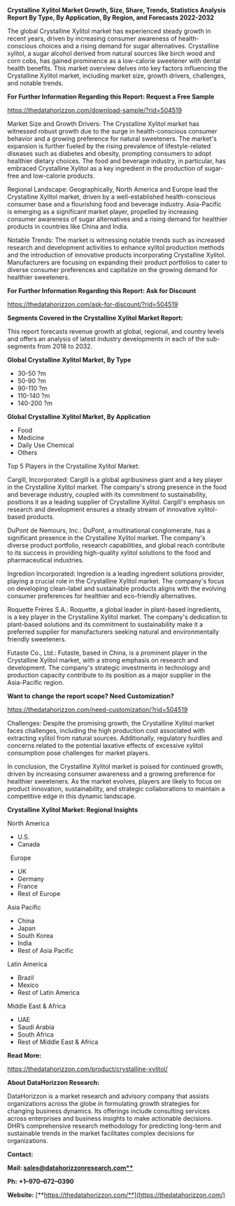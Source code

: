 ﻿**Crystalline Xylitol Market Growth, Size, Share, Trends, Statistics Analysis Report By Type, By Application, By Region, and Forecasts 2022-2032**

The global Crystalline Xylitol market has experienced steady growth in recent years, driven by increasing consumer awareness of health-conscious choices and a rising demand for sugar alternatives. Crystalline xylitol, a sugar alcohol derived from natural sources like birch wood and corn cobs, has gained prominence as a low-calorie sweetener with dental health benefits. This market overview delves into key factors influencing the Crystalline Xylitol market, including market size, growth drivers, challenges, and notable trends.

**For Further Information Regarding this Report: Request a Free Sample**	

<https://thedatahorizzon.com/download-sample/?rid=504519>

Market Size and Growth Drivers: The Crystalline Xylitol market has witnessed robust growth due to the surge in health-conscious consumer behavior and a growing preference for natural sweeteners. The market's expansion is further fueled by the rising prevalence of lifestyle-related diseases such as diabetes and obesity, prompting consumers to adopt healthier dietary choices. The food and beverage industry, in particular, has embraced Crystalline Xylitol as a key ingredient in the production of sugar-free and low-calorie products.

Regional Landscape: Geographically, North America and Europe lead the Crystalline Xylitol market, driven by a well-established health-conscious consumer base and a flourishing food and beverage industry. Asia-Pacific is emerging as a significant market player, propelled by increasing consumer awareness of sugar alternatives and a rising demand for healthier products in countries like China and India.

Notable Trends: The market is witnessing notable trends such as increased research and development activities to enhance xylitol production methods and the introduction of innovative products incorporating Crystalline Xylitol. Manufacturers are focusing on expanding their product portfolios to cater to diverse consumer preferences and capitalize on the growing demand for healthier sweeteners.

**For Further Information Regarding this Report: Ask for Discount**	

<https://thedatahorizzon.com/ask-for-discount/?rid=504519>

**Segments Covered in the Crystalline Xylitol Market Report:**

This report forecasts revenue growth at global, regional, and country levels and offers an analysis of latest industry developments in each of the sub-segments from 2018 to 2032.

**Global Crystalline Xylitol Market, By Type**

- 30-50 ?m
- 50-90 ?m
- 90-110 ?m
- 110-140 ?m
- 140-200 ?m

**Global Crystalline Xylitol Market, By Application**

- Food
- Medicine
- Daily Use Chemical
- Others

Top 5 Players in the Crystalline Xylitol Market:

Cargill, Incorporated: Cargill is a global agribusiness giant and a key player in the Crystalline Xylitol market. The company's strong presence in the food and beverage industry, coupled with its commitment to sustainability, positions it as a leading supplier of Crystalline Xylitol. Cargill's emphasis on research and development ensures a steady stream of innovative xylitol-based products.

DuPont de Nemours, Inc.: DuPont, a multinational conglomerate, has a significant presence in the Crystalline Xylitol market. The company's diverse product portfolio, research capabilities, and global reach contribute to its success in providing high-quality xylitol solutions to the food and pharmaceutical industries.

Ingredion Incorporated: Ingredion is a leading ingredient solutions provider, playing a crucial role in the Crystalline Xylitol market. The company's focus on developing clean-label and sustainable products aligns with the evolving consumer preferences for healthier and eco-friendly alternatives.

Roquette Frères S.A.: Roquette, a global leader in plant-based ingredients, is a key player in the Crystalline Xylitol market. The company's dedication to plant-based solutions and its commitment to sustainability make it a preferred supplier for manufacturers seeking natural and environmentally friendly sweeteners.

Futaste Co., Ltd.: Futaste, based in China, is a prominent player in the Crystalline Xylitol market, with a strong emphasis on research and development. The company's strategic investments in technology and production capacity contribute to its position as a major supplier in the Asia-Pacific region.

**Want to change the report scope? Need Customization?**

<https://thedatahorizzon.com/need-customization/?rid=504519>

Challenges: Despite the promising growth, the Crystalline Xylitol market faces challenges, including the high production cost associated with extracting xylitol from natural sources. Additionally, regulatory hurdles and concerns related to the potential laxative effects of excessive xylitol consumption pose challenges for market players.

In conclusion, the Crystalline Xylitol market is poised for continued growth, driven by increasing consumer awareness and a growing preference for healthier sweeteners. As the market evolves, players are likely to focus on product innovation, sustainability, and strategic collaborations to maintain a competitive edge in this dynamic landscape.

**Crystalline Xylitol Market: Regional Insights**

North America

- U.S.
- Canada

` `Europe

- UK
- Germany
- France
- Rest of Europe

Asia Pacific

- China
- Japan
- South Korea
- India
- Rest of Asia Pacific

Latin America

- Brazil
- Mexico
- Rest of Latin America

Middle East & Africa

- UAE
- Saudi Arabia
- South Africa
- Rest of Middle East & Africa

**Read More:** 

<https://thedatahorizzon.com/product/crystalline-xylitol/>

**About DataHorizzon Research:**

DataHorizzon is a market research and advisory company that assists organizations across the globe in formulating growth strategies for changing business dynamics. Its offerings include consulting services across enterprises and business insights to make actionable decisions. DHR’s comprehensive research methodology for predicting long-term and sustainable trends in the market facilitates complex decisions for organizations.

**Contact:**

**Mail: [sales@datahorizzonresearch.com**](mailto:sales@datahorizzonresearch.com)**

**Ph:** **+1–970–672–0390**

**Website:** [**https://thedatahorizzon.com/**](https://thedatahorizzon.com/)


